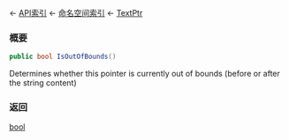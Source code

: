 ← [API索引](Api-Index) ← [命名空间索引](Namespace-Index) ← [TextPtr](VRage.Game.ModAPI.Ingame.Utilities.TextPtr)

### 概要

```csharp
public bool IsOutOfBounds()
```

Determines whether this pointer is currently out of bounds (before or after the string content)

### 返回

[bool](https://docs.microsoft.com/en-us/dotnet/api/System.Boolean?view=netframework-4.6)



